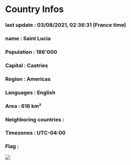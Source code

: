 # Country  Infos
### last update : 03/08/2021, 02:36:31 (France time)

### name : Saint Lucia
### Population : 186'000
### Capital : Castries
### Region : Americas
### Languages : English
### Area : 616 km²
### Neighboring countries : 
### Timezones : UTC-04:00

### Flag :
![](https://restcountries.eu/data/lca.svg)